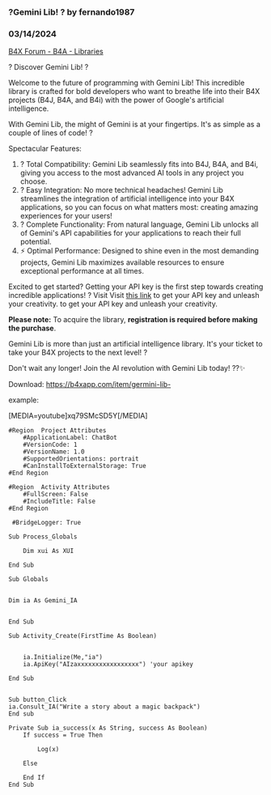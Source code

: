 ### ?Gemini Lib! ? by fernando1987
### 03/14/2024
[B4X Forum - B4A - Libraries](https://www.b4x.com/android/forum/threads/159853/)

? Discover Gemini Lib! ?  
  
Welcome to the future of programming with Gemini Lib! This incredible library is crafted for bold developers who want to breathe life into their B4X projects (B4J, B4A, and B4i) with the power of Google's artificial intelligence.  
  
With Gemini Lib, the might of Gemini is at your fingertips. It's as simple as a couple of lines of code! ?  
  
Spectacular Features:  
  

1. ? Total Compatibility: Gemini Lib seamlessly fits into B4J, B4A, and B4i, giving you access to the most advanced AI tools in any project you choose.
2. ?️ Easy Integration: No more technical headaches! Gemini Lib streamlines the integration of artificial intelligence into your B4X applications, so you can focus on what matters most: creating amazing experiences for your users!
3. ? Complete Functionality: From natural language, Gemini Lib unlocks all of Gemini's API capabilities for your applications to reach their full potential.
4. ⚡ Optimal Performance: Designed to shine even in the most demanding projects, Gemini Lib maximizes available resources to ensure exceptional performance at all times.

Excited to get started? Getting your API key is the first step towards creating incredible applications! ? Visit Visit [this link](https://aistudio.google.com/app/apikey) to get your API key and unleash your creativity. to get your API key and unleash your creativity.  
  
**Please note:** To acquire the library, **registration is required before making the purchase**.  
  
Gemini Lib is more than just an artificial intelligence library. It's your ticket to take your B4X projects to the next level! ?  
  
Don't wait any longer! Join the AI revolution with Gemini Lib today! ??✨  
  
Download: <https://b4xapp.com/item/germini-lib->  
  
example:  
  
[MEDIA=youtube]xq79SMcSD5Y[/MEDIA]  
  

```B4X
#Region  Project Attributes  
    #ApplicationLabel: ChatBot  
    #VersionCode: 1  
    #VersionName: 1.0  
    #SupportedOrientations: portrait  
    #CanInstallToExternalStorage: True  
#End Region  
  
#Region  Activity Attributes  
    #FullScreen: False  
    #IncludeTitle: False  
#End Region  
  
 #BridgeLogger: True  
  
Sub Process_Globals  
  
    Dim xui As XUI  
   
End Sub  
  
Sub Globals  
   
  
Dim ia As Gemini_IA  
   
  
End Sub  
  
Sub Activity_Create(FirstTime As Boolean)  
   
   
    ia.Initialize(Me,"ia")  
    ia.ApiKey("AIzaxxxxxxxxxxxxxxxxx") 'your apikey  
   
End Sub  
  
  
Sub button_Click  
ia.Consult_IA("Write a story about a magic backpack")  
End sub  
  
Private Sub ia_success(x As String, success As Boolean)  
    If success = True Then  
  
        Log(x)  
  
    Else  
  
    End If  
End Sub
```